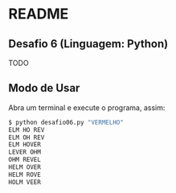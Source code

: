 # README

## Desafio 6 (Linguagem: Python)

TODO

## Modo de Usar

Abra um terminal e execute o programa, assim:

```bash
$ python desafio06.py "VERMELHO"
ELM HO REV
ELM OH REV
ELM HOVER
LEVER OHM
OHM REVEL
HELM OVER
HELM ROVE
HOLM VEER
```

